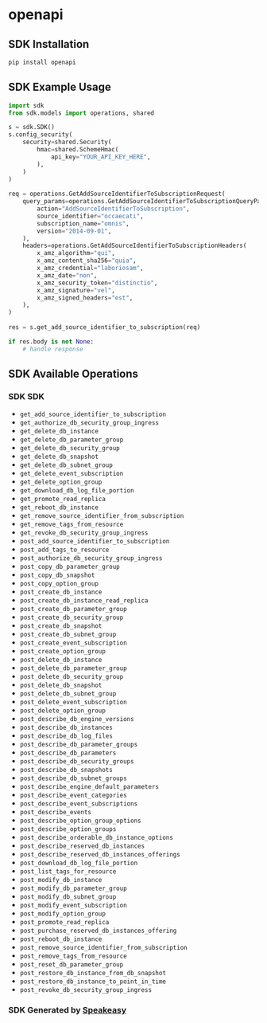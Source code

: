 # openapi

<!-- Start SDK Installation -->
## SDK Installation

```bash
pip install openapi
```
<!-- End SDK Installation -->

## SDK Example Usage
<!-- Start SDK Example Usage -->
```python
import sdk
from sdk.models import operations, shared

s = sdk.SDK()
s.config_security(
    security=shared.Security(
        hmac=shared.SchemeHmac(
            api_key="YOUR_API_KEY_HERE",
        ),
    )
)
    
req = operations.GetAddSourceIdentifierToSubscriptionRequest(
    query_params=operations.GetAddSourceIdentifierToSubscriptionQueryParams(
        action="AddSourceIdentifierToSubscription",
        source_identifier="occaecati",
        subscription_name="omnis",
        version="2014-09-01",
    ),
    headers=operations.GetAddSourceIdentifierToSubscriptionHeaders(
        x_amz_algorithm="qui",
        x_amz_content_sha256="quia",
        x_amz_credential="laboriosam",
        x_amz_date="non",
        x_amz_security_token="distinctio",
        x_amz_signature="vel",
        x_amz_signed_headers="est",
    ),
)
    
res = s.get_add_source_identifier_to_subscription(req)

if res.body is not None:
    # handle response
```
<!-- End SDK Example Usage -->

<!-- Start SDK Available Operations -->
## SDK Available Operations

### SDK SDK

* `get_add_source_identifier_to_subscription`
* `get_authorize_db_security_group_ingress`
* `get_delete_db_instance`
* `get_delete_db_parameter_group`
* `get_delete_db_security_group`
* `get_delete_db_snapshot`
* `get_delete_db_subnet_group`
* `get_delete_event_subscription`
* `get_delete_option_group`
* `get_download_db_log_file_portion`
* `get_promote_read_replica`
* `get_reboot_db_instance`
* `get_remove_source_identifier_from_subscription`
* `get_remove_tags_from_resource`
* `get_revoke_db_security_group_ingress`
* `post_add_source_identifier_to_subscription`
* `post_add_tags_to_resource`
* `post_authorize_db_security_group_ingress`
* `post_copy_db_parameter_group`
* `post_copy_db_snapshot`
* `post_copy_option_group`
* `post_create_db_instance`
* `post_create_db_instance_read_replica`
* `post_create_db_parameter_group`
* `post_create_db_security_group`
* `post_create_db_snapshot`
* `post_create_db_subnet_group`
* `post_create_event_subscription`
* `post_create_option_group`
* `post_delete_db_instance`
* `post_delete_db_parameter_group`
* `post_delete_db_security_group`
* `post_delete_db_snapshot`
* `post_delete_db_subnet_group`
* `post_delete_event_subscription`
* `post_delete_option_group`
* `post_describe_db_engine_versions`
* `post_describe_db_instances`
* `post_describe_db_log_files`
* `post_describe_db_parameter_groups`
* `post_describe_db_parameters`
* `post_describe_db_security_groups`
* `post_describe_db_snapshots`
* `post_describe_db_subnet_groups`
* `post_describe_engine_default_parameters`
* `post_describe_event_categories`
* `post_describe_event_subscriptions`
* `post_describe_events`
* `post_describe_option_group_options`
* `post_describe_option_groups`
* `post_describe_orderable_db_instance_options`
* `post_describe_reserved_db_instances`
* `post_describe_reserved_db_instances_offerings`
* `post_download_db_log_file_portion`
* `post_list_tags_for_resource`
* `post_modify_db_instance`
* `post_modify_db_parameter_group`
* `post_modify_db_subnet_group`
* `post_modify_event_subscription`
* `post_modify_option_group`
* `post_promote_read_replica`
* `post_purchase_reserved_db_instances_offering`
* `post_reboot_db_instance`
* `post_remove_source_identifier_from_subscription`
* `post_remove_tags_from_resource`
* `post_reset_db_parameter_group`
* `post_restore_db_instance_from_db_snapshot`
* `post_restore_db_instance_to_point_in_time`
* `post_revoke_db_security_group_ingress`

<!-- End SDK Available Operations -->

### SDK Generated by [Speakeasy](https://docs.speakeasyapi.dev/docs/using-speakeasy/client-sdks)
